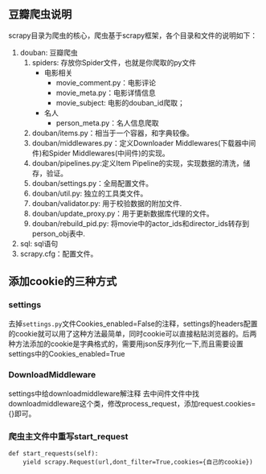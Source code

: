 ## 豆瓣爬虫说明

scrapy目录为爬虫的核心，爬虫基于scrapy框架，各个目录和文件的说明如下：

1. douban: 豆瓣爬虫
	1. spiders: 存放你Spider文件，也就是你爬取的py文件
		- 电影相关
			- movie_comment.py：电影评论
			- movie_meta.py：电影详情信息
			- movie_subject: 电影的douban_id爬取；
		- 名人
			- person_meta.py：名人信息爬取
	3. douban/items.py：相当于一个容器，和字典较像。
	4. douban/middlewares.py：定义Downloader Middlewares(下载器中间件)和Spider Middlewares(中间件)的实现。
	5. douban/pipelines.py:定义Item Pipeline的实现，实现数据的清洗，储存，验证。
	6. douban/settings.py：全局配置文件。
	7. douban/util.py: 独立的工具类文件。
	8. douban/validator.py: 用于校验数据的附加文件.
	9. douban/update_proxy.py：用于更新数据库代理的文件。
	10. douban/rebuild_pid.py: 将movie中的actor_ids和director_ids转存到person_obj表中.
2. sql: sql语句
3. scrapy.cfg：配置文件。


## 添加cookie的三种方式

### settings

去掉`settings.py`文件Cookies_enabled=False的注释，settings的headers配置的cookie就可以用了这种方法最简单，同时cookie可以直接粘贴浏览器的。后两种方法添加的cookie是字典格式的，需要用json反序列化一下,而且需要设置settings中的Cookies_enabled=True

### DownloadMiddleware

settings中给downloadmiddleware解注释
去中间件文件中找downloadmiddleware这个类，修改process_request，添加request.cookies={}即可。

### 爬虫主文件中重写start_request

```
def start_requests(self):
    yield scrapy.Request(url,dont_filter=True,cookies={自己的cookie})
```

